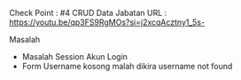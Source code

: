 Check Point : #4 CRUD Data Jabatan
URL : https://youtu.be/qp3FS9RgMOs?si=j2xcqAcztny1_5s-


Masalah
- Masalah Session Akun Login
- Form Username kosong malah dikira username not found